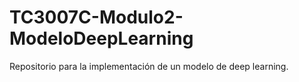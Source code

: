 # TC3007C-Modulo2-ModeloDeepLearning
Repositorio para la implementación de un modelo de deep learning.
